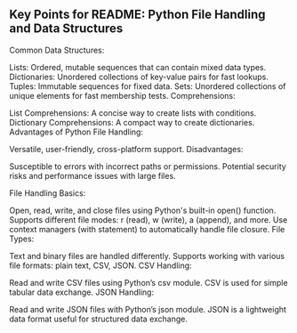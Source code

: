 ## Key Points for README: Python File Handling and Data Structures

Common Data Structures:

Lists: Ordered, mutable sequences that can contain mixed data types.
Dictionaries: Unordered collections of key-value pairs for fast lookups.
Tuples: Immutable sequences for fixed data.
Sets: Unordered collections of unique elements for fast membership tests.
Comprehensions:

List Comprehensions: A concise way to create lists with conditions.
Dictionary Comprehensions: A compact way to create dictionaries.
Advantages of Python File Handling:

Versatile, user-friendly, cross-platform support.
Disadvantages:

Susceptible to errors with incorrect paths or permissions.
Potential security risks and performance issues with large files.

File Handling Basics:

Open, read, write, and close files using Python's built-in open() function.
Supports different file modes: r (read), w (write), a (append), and more.
Use context managers (with statement) to automatically handle file closure.
File Types:

Text and binary files are handled differently.
Supports working with various file formats: plain text, CSV, JSON.
CSV Handling:

Read and write CSV files using Python’s csv module.
CSV is used for simple tabular data exchange.
JSON Handling:

Read and write JSON files with Python’s json module.
JSON is a lightweight data format useful for structured data exchange.
